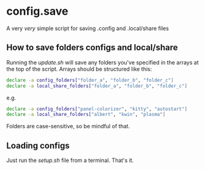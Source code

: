 # config.save
A very *very* simple script for saving .config and .local/share files
## How to save folders configs and local/share
Running the *update.sh* will save any folders you've specified in the arrays at the top of the script. Arrays should be structured like this:

```bash
declare -a config_folders["folder_a", "folder_b", "folder_c"]
declare -a local_share_folders["folder_a", "folder_b", "folder_c"]
```
e.g.
```bash
declare -a config_folders["panel-colorizer", "kitty", "autostart"]
declare -a local_share_folders["albert", "kwin", "plasma"]
```
Folders are case-sensitive, so be mindful of that.

## Loading configs
Just run the *setup.sh* file from a terminal. That's it.
